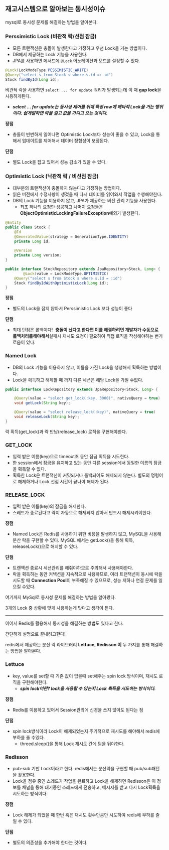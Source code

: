 ## 재고시스템으로 알아보는 동시성이슈

mysql로 동시성 문제를 해결하는 방법을 알아본다. 

### Perssimistic Lock (비관적 락/선점 잠금)

- 모든 트랜잭션은 충돌이 발생한다고 가정하고 우선 Lock을 거는 방법이다.
- DB에서 제공하는 Lock 기능을 사용한다.
- JPA를 사용하면 메서드에 `@Lock`  어노테이션과 모드를 설정할 수 있다.

```java
@Lock(LockModeType.PESSIMISTIC_WRITE)
@Query("select s from Stock s where s.id =: id")
Stock findById(Long id);
```

비관적 락을 사용하면 `select ... for update` 쿼리가 발생되는데 이 때 **gap lock**을 사용하게된다.

- ***select … for update는 동시성 제어를 위해 특정 row에 배타적 Lock을 거는 행위이다.
  쉽게말하면 락을 걸고 값을 가지고 오는 것이다.***

**장점**

- 충돌이 빈번하게 일어나면 Optimistic Lock보다 성능이 좋을 수 있고, Lock을 통해서 업데이트를 제어해서 데이터 정합성이 보장된다.

**단점**

- 별도 Lock을 잡고 있어서 성능 감소가 있을 수 있다.

### **Optimistic Lock (낙관적 락 / 비선점 잠금)**

- 대부분의 트랜잭션이 충돌하지 않는다고 가정하는 방법이다.
- 읽은 버전에서 수정사항이 생겼을 때 다시 데이터를 읽어와서 작업을 수행해야한다.
- DB의 Lock 기능을 이용하지 않고, JPA가 제공하는 버전 관리 기능을 사용한다.
    - 최초 하나의 요청만 성공하고 나머지 요청들은 **ObjectOptimisticLockingFailureException**예외가 발생한다.

```java
@Entity
public class Stock {
    @Id
    @GeneratedValue(strategy = GenerationType.IDENTITY)
    private Long id;
    
    @Version 
    private Long version;
}

public interface StockRepository extends JpaRepository<Stock, Long> {
		@Lock(value = LockModeType.OPTIMISTIC)
    @Query("select s from Stock s where s.id = :id")
    Stock findByIdWithOptimisticLock(Long id);
}

```

**장점**

- 별도의 Lock을 잡지 않아서 Perssimistic Lock 보다 성능이 좋다

**단점**

- 최대 단점은 롤백이다!  **충돌이 났다고 한다면 이를 해결하려면 개발자가 수동으로 롤백처리를해야해서**실패시 재시도 요청이 필요하여 직접 로직을 작성해야하는 번거로움이 있다.

### Named Lock

- DB의 Lock 기능을 이용하지 않고, 이름을 가진 Lock을 생성해서 획득하는 방법이다.
- Lock을 획득하고 해제할 때 까지 다른 세션은 해당 Lock을 가질 수없다.

```java
public interface LockRepository extends JpaRepository<Stock, Long> {

    @Query(value = "select get_lock(:key, 3000)", nativeQuery = true)
    void getLock(String key);

    @Query(value = "select release_lock(:key)", nativeQuery = true)
    void releaseLock(String key);
}
```

락 획득(get_lock)과 락 반납(release_lock) 로직을 구현해야한다.

### GET_LOCK

- 입력 받은 이름(key)으로 timeout초 동안 잠금 획득을 시도한다.
- 한 session에서 잠금을 유지하고 있는 동안 다른 session에서 동일한 이름의 잠금을 획득할 수 없다.
- 획득한 Lock은 트랜잭션이 커밋되거나 롤백되어도 해제되지 않는다. 별도의 명령어로 해제하거나 Lock 선점 시간이 끝나야 해제가 된다.

### RELEASE_LOCK

- 입력 받은 이름(key)의 잠금을 해제한다.
- 스레드가 종료된다고 락이 자동으로 해제되지 않아서 반드시 해제시켜야한다.

**장점**

- Named Lock은 Redis를 사용하기 위한 비용을 발생하지 않고, MySQL을 사용해 분산 락을 구현할 수 있다. MySQL 에서는 getLock()을 통해 획득, releaseLock()으로 해지할 수 있다.

**단점**

- 트랜잭션 종료시 세션관리를 해줘야하므로 주의해서 사용해야한다.
- 락을 획득하는 동안 커넥션을 지속적으로 사용하므로, 여러 트랜잭션이 동시에 락을 시도할 때 **Connection Pool**이 부족해질 수 있으므로, 성능 저하나 연결 문제를 일으킬 수있다.

여기까지 MySql로 동시성 문제를 해결하는 방법을 알아봤다.

3개의 Lock 중 상황에 맞게 사용하는게 맞다고 생각이 든다.

---

이어서 Redis를 활용해서 동시성을 해결하는 방법도 있다고 한다.

간단하게 설명으로 끝내려고한다!

redis에서 제공하는 분산 락 라이브러리 **Lettuce, Redisson 이** 두 가지를 통해 해결하는 방법을 알아본다.

### Lettuce

- key, value를 set할 때 기존 값이 없을때 set해주는 spin lock 방식이며, 재시도 로직을 구현해야한다.
    - ***spin lock이란? lock을 사용할 수 있는지 Lock 획득을 시도하는 방식이다.***

**장점**

- Redis를 이용하고 있어서 Session관리에 신경을 쓰지 않아도 된다는 점

**단점**

- spin lock방식이라 Lock이 해제되었는지 주기적으로 재시도를 해야해서 redis에 부하를 줄 수있다.
    - threed.sleep()을 통해 Lock 재시도 간에 텀을 둬야한다.

### Redisson

- pub-sub 기반 Lock이라고 한다. redis에서는 분산락을 구현할 때 pub/sub패턴을 활용한다.
- Lock을 점유 중인 스레드가 작업을 완료하고 Lock을 해제하면 Redisson은 이 정보를 채널을 통해 대기중인 스레드에게 전송하고, 메시지를 받고 다시 Lock획득을 시도하는 방식이다.

**장점**

- Lock 해제가 되었을 때 한번 혹은 재시도 횟수만큼만 시도하여 redis에 부하를 줄일 수 있다.

**단점**

- 별도의 의존성을 추가해야 한다는 것이다.